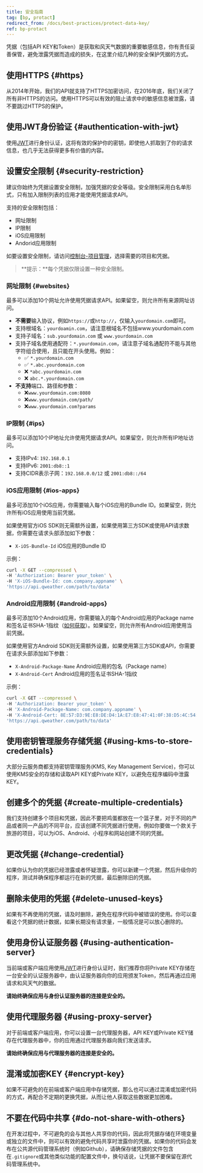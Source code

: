 ```yaml
---
title: 安全指南
tag: [bp, protact]
redirect_from: /docs/best-practices/protect-data-key/
ref: bp-protact
---
```


凭据（包括API KEY和Token）是获取和风天气数据的重要敏感信息，你有责任妥善保管，避免泄露凭据而造成的损失，在这里介绍几种的安全保护凭据的方式。

## 使用HTTPS {#https}

从2014年开始，我们的API就支持了HTTPS加密访问，在2016年底，我们关闭了所有非HTTPS的访问。使用HTTPS可以有效的阻止请求中的敏感信息被泄露，请不要跳过HTTPS的保护。

## 使用JWT身份验证 {#authentication-with-jwt}

使用[JWT](/docs/authentication/jwt/)进行身份认证，这将有效的保护你的密钥，即使他人抓取到了你的请求信息，也几乎无法获得更多有价值的内容。

## 设置安全限制 {#security-restriction}

建议你始终为凭据设置安全限制，加强凭据的安全等级。安全限制采用白名单形式，只有加入限制列表的应用才能使用凭据请求API。

支持的安全限制包括：

- 网址限制
- IP限制
- iOS应用限制
- Andorid应用限制

如要设置安全限制，请访问[控制台-项目管理](https://console.qweather.com/#/apps)，选择需要的项目和凭据。

> **提示：**每个凭据仅限设置一种安全限制。

### 网址限制 {#websites}

最多可以添加10个网址允许使用凭据请求API。如果留空，则允许所有来源网址访问。

- **不需要**输入协议，例如`https://`或`http://`，仅输入`yourdomain.com`即可。
- 支持根域名：`yourdoamin.com`，请注意根域名不包括www.yourdomain.com
- 支持子域名：`sub.yourdomain.com` 或 `www.yourdomain.com`
- 支持子域名使用通配符：`*.yourdomain.com`，请注意子域名通配符不能与其他字符组合使用，且只能在开头使用。例如：
  - ✅ `*.yourdomain.com`
  - ✅ `*.abc.yourdomain.com`
  - ❌ `*abc.yourdomain.com`
  - ❌ `abc.*.yourdomain.com`
- **不支持**端口、路径和参数：
  - ❌`www.yourdomain.com:8080` 
  - ❌`www.yourdomain.com/path/`
  - ❌`www.yourdomain.com?params`

### IP限制 {#ips}

最多可以添加10个IP地址允许使用凭据请求API。如果留空，则允许所有IP地址访问。

- 支持IPv4: `192.168.0.1`
- 支持IPv6: `2001:db8::1`
- 支持CIDR表示子网：`192.168.0.0/12` 或 `2001:db8::/64`

### iOS应用限制 {#ios-apps}

最多可添加10个iOS应用，你需要输入每个iOS应用的Bundle ID。如果留空，则允许所有iOS应用使用当前凭据。

如果使用官方iOS SDK则无需额外设置，如果使用第三方SDK或使用API请求数据，你需要在请求头部添加如下参数：

- `X-iOS-Bundle-Id` iOS应用的Bundle ID

示例：

```bash
curl -X GET --compressed \
-H 'Authorization: Bearer your_token' \
-H 'X-iOS-Bundle-Id: com.company.appname' \
'https://api.qweather.com/path/to/data'
```

### Android应用限制 {#android-apps}

最多可添加10个Android应用，你需要输入的每个Android应用的Package name和签名证书SHA-1指纹（[如何获取](https://developers.google.cn/android/guides/client-auth?hl=zh-cn#using_keytool_on_the_certificate)）。如果留空，则允许所有Android应用使用当前凭据。

如果使用官方Android SDK则无需额外设置，如果使用第三方SDK或API，你需要在请求头部添加如下参数：

- `X-Android-Package-Name` Android应用的包名（Package name）
- `X-Android-Cert` Android应用的签名证书SHA-1指纹

示例：

```bash
curl -X GET --compressed \
-H 'Authorization: Bearer your_token' \
-H 'X-Android-Package-Name: com.company.appname' \
-H 'X-Android-Cert: 8E:57:D3:9E:E8:DE:D4:1A:E7:E8:47:41:0F:38:D5:4C:54:CA:4C:4A' \
'https://api.qweather.com/path/to/data'
```

## 使用密钥管理服务存储凭据 {#using-kms-to-store-credentials}

大部分云服务商都支持密钥管理服务(KMS, Key Management Service)，你可以使用KMS安全的存储和读取API KEY或Private KEY，以避免在程序编码中泄露KEY。

## 创建多个的凭据 {#create-multiple-credentials}

我们支持创建多个项目和凭据，因此不要把鸡蛋都放在一个篮子里，对于不同的产品或者同一产品的不同平台，应该创建不同凭据进行使用，例如你要做一个款关于旅游的项目，可以为iOS、Android、小程序和网站创建不同的凭据。

## 更改凭据 {#change-credential}

如果你认为你的凭据已经泄露或者怀疑泄露，你可以新建一个凭据，然后升级你的程序，测试并确保程序都运行在新的凭据，最后删除旧的凭据。

## 删除未使用的凭据 {#delete-unused-keys}

如果有不再使用的凭据，请及时删除，避免在程序代码中被错误的使用。你可以查看这个凭据的统计数据，如果长期没有请求量，一般情况是可以放心删除的。

## 使用身份认证服务器 {#using-authentication-server}

当前端或客户端应用使用[JWT](/docs/authentication/jwt/)进行身份认证时，我们推荐你将Private KEY存储在一台安全的认证服务器中，由认证服务器向你的应用颁发Token，然后再通过应用请求和风天气的数据。

**请始终确保应用与身份认证服务器的连接是安全的。**

## 使用代理服务器 {#using-proxy-server}

对于前端或客户端应用，你可以设置一台代理服务器，API KEY或Private KEY储存在代理服务器中，你的应用通过代理服务器向我们发送请求。

**请始终确保应用与代理服务器的连接是安全的。**

## 混淆或加密KEY {#encrypt-key}

如果不可避免的在前端或客户端应用中存储凭据，那么也可以通过混淆或加密代码的方式，再配合不定期的更换凭据，从而让他人获取这些数据更加困难。

## 不要在代码中共享 {#do-not-share-with-others}

在开发过程中，不可避免的会与其他人共享你的代码，因此将凭据存储在环境变量或独立的文件中，则可以有效的避免代码共享时泄露你的凭据。如果你的代码会发布在公共源代码管理系统时（例如Github），请确保存储凭据的文件包含在`.gitignore`或其他类似功能的配置文件中，换句话说，让凭据不要保留在源代码管理系统中。